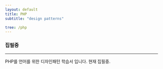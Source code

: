 ```yaml
---
layout: default
title: PHP
subtitle: "design patterns"

tree: /php
---
```


### 집필중
---

PHP를 언어를 위한 디자인패턴 학습서 입니다. 현재 집필중.